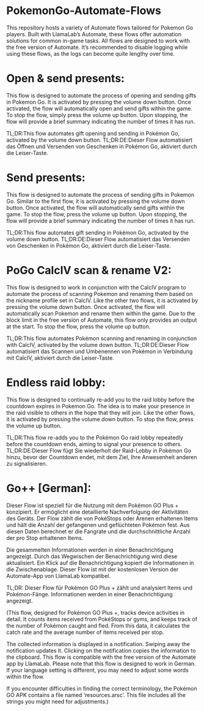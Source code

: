 # PokemonGo-Automate-Flows
This repository hosts a variety of Automate flows tailored for Pokemon Go players. Built with LlamaLab’s Automate, these flows offer automation solutions for common in-game tasks. All flows are designed to work with the free version of Automate. It’s recommended to disable logging while using these flows, as the logs can become quite lengthy over time.

# Open & send presents:
This flow is designed to automate the process of opening and sending gifts in Pokemon Go. It is activated by pressing the volume down button. Once activated, the flow will automatically open and send gifts within the game. To stop the flow, simply press the volume up button. Upon stopping, the flow will provide a brief summary indicating the number of times it has run.

TL;DR:This flow automates gift opening and sending in Pokémon Go, activated by the volume down button.
TL;DR:DE:Dieser Flow automatisiert das Öffnen und Versenden von Geschenken in Pokémon Go, aktiviert durch die Leiser-Taste.

# Send presents:
This flow is designed to automate the process of sending gifts in Pokemon Go. Similar to the first flow, it is activated by pressing the volume down button. Once activated, the flow will automatically send gifts within the game. To stop the flow, press the volume up button. Upon stopping, the flow will provide a brief summary indicating the number of times it has run. 

TL;DR:This flow automates gift sending in Pokémon Go, activated by the volume down button.
TL;DR:DE:Dieser Flow automatisiert das Versenden von Geschenken in Pokémon Go, aktiviert durch die Leiser-Taste.

# PoGo CalcIV scan & rename V2:
This flow is designed to work in conjunction with the CalcIV program to automate the process of scanning Pokemon and renaming them based on the nickname profile set in CalcIV. Like the other two flows, it is activated by pressing the volume down button. Once activated, the flow will automatically scan Pokemon and rename them within the game. Due to the block limit in the free version of Automate, this flow only provides an output at the start. To stop the flow, press the volume up button.

TL;DR:This flow automates Pokémon scanning and renaming in conjunction with CalcIV, activated by the volume down button.
TL;DR:DE:Dieser Flow automatisiert das Scannen und Umbenennen von Pokémon in Verbindung mit CalcIV, aktiviert durch die Leiser-Taste.

# Endless raid lobby:
This flow is designed to continually re-add you to the raid lobby before the countdown expires in Pokemon Go. The idea is to make your presence in the raid visible to others in the hope that they will join. Like the other flows, it is activated by pressing the volume down button. To stop the flow, press the volume up button.

TL;DR:This flow re-adds you to the Pokémon Go raid lobby repeatedly before the countdown ends, aiming to signal your presence to others.
TL;DR:DE:Dieser Flow fügt Sie wiederholt der Raid-Lobby in Pokémon Go hinzu, bevor der Countdown endet, mit dem Ziel, Ihre Anwesenheit anderen zu signalisieren.

# Go++ [German]:
Dieser Flow ist speziell für die Nutzung mit dem Pokémon GO Plus + konzipiert. Er ermöglicht eine detaillierte Nachverfolgung der Aktivitäten des Geräts. Der Flow zählt die von PokéStops oder Arenen erhaltenen Items und hält die Anzahl der gefangenen und geflüchteten Pokémon fest. Aus diesen Daten berechnet er die Fangrate und die durchschnittliche Anzahl der pro Stop erhaltenen Items.

Die gesammelten Informationen werden in einer Benachrichtigung angezeigt. Durch das Wegwischen der Benachrichtigung wird diese aktualisiert. Ein Klick auf die Benachrichtigung kopiert die Informationen in die Zwischenablage. Dieser Flow ist mit der kostenlosen Version der Automate-App von LlamaLab kompatibel.

TL;DR: Dieser Flow für Pokémon GO Plus + zählt und analysiert Items und Pokémon-Fänge. Informationen werden in einer Benachrichtigung angezeigt. 

(This flow, designed for Pokémon GO Plus +, tracks device activities in detail. It counts items received from PokéStops or gyms, and keeps track of the number of Pokémon caught and fled. From this data, it calculates the catch rate and the average number of items received per stop.

The collected information is displayed in a notification. Swiping away the notification updates it. Clicking on the notification copies the information to the clipboard. This flow is compatible with the free version of the Automate app by LlamaLab. Please note that this flow is designed to work in German. If your language setting is different, you may need to adjust some words within the flow.

If you encounter difficulties in finding the correct terminology, the Pokémon GO APK contains a file named ‘resources.arsc’. This file includes all the strings you might need for adjustments.)
